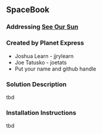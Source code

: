 ## SpaceBook 

### Addressing [See Our Sun](https://github.com/amnh/HackTheSolarSystem/wiki/See-Our-Sun)

### Created by Planet Express
* Joshua Learn - jjrylearn
* Joe Tatusko - joetats
* Put your name and github handle

### Solution Description

tbd

### Installation Instructions

tbd
